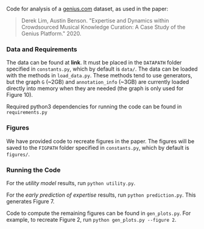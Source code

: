 Code for analysis of a [genius.com](https://genius.com) dataset, as used in the paper:
> Derek Lim, Austin Benson. "Expertise and Dynamics within Crowdsourced Musical Knowledge Curation: A Case Study of the Genius Platform." 2020.

### Data and Requirements
The data can be found at **link**. It must be placed in the `DATAPATH` folder specified in `constants.py`, which by default is `data/`. The data can be loaded with the methods in `load_data.py`. These methods tend to use generators, but the graph `G` (~2GB) and `annotation_info` (~3GB) are currently loaded directly into memory when they are needed (the graph is only used for Figure 10).

Required python3 dependencies for running the code can be found in `requirements.py`


### Figures
We have provided code to recreate figures in the paper. The figures will be saved to the `FIGPATH` folder specified in `constants.py`, which by default is `figures/`.


### Running the Code

For the *utility model* results, run `python utility.py`.

For the *early prediction of expertise* results, run `python prediction.py`. This generates Figure 7.

Code to compute the remaining figures can be found in `gen_plots.py`. For example, to recreate Figure 2, run `python gen_plots.py --figure 2`.
